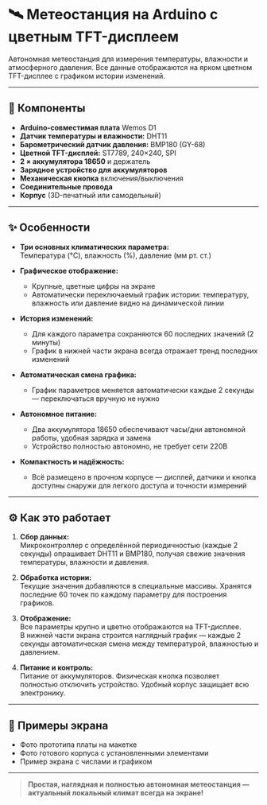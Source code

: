 # 🛰️ Метеостанция на Arduino с цветным TFT-дисплеем

Автономная метеостанция для измерения температуры, влажности и атмосферного давления. Все данные отображаются на ярком цветном TFT-дисплее с графиком истории изменений.

---

## 🧩 Компоненты

- **Arduino-совместимая плата** Wemos D1
- **Датчик температуры и влажности:** DHT11
- **Барометрический датчик давления:** BMP180 (GY-68)
- **Цветной TFT-дисплей:** ST7789, 240×240, SPI
- **2 × аккумулятора 18650** и держатель
- **Зарядное устройство для аккумуляторов**
- **Механическая кнопка** включения/выключения
- **Соединительные провода**
- **Корпус** (3D-печатный или самодельный)

---

## ✨ Особенности

- **Три основных климатических параметра:**  
  Температура (°C), влажность (%), давление (мм рт. ст.)

- **Графическое отображение:**
  - Крупные, цветные цифры на экране
  - Автоматически переключаемый график истории: температуру, влажность или давление видно на динамической линии

- **История изменений:**
  - Для каждого параметра сохраняются 60 последних значений (2 минуты)
  - График в нижней части экрана всегда отражает тренд последних изменений

- **Автоматическая смена графика:**
  - График параметров меняется автоматически каждые 2 секунды — переключаться вручную не нужно

- **Автономное питание:**
  - Два аккумулятора 18650 обеспечивают часы/дни автономной работы, удобная зарядка и замена
  - Устройство полностью автономно, не требует сети 220В

- **Компактность и надёжность:**
  - Всё размещено в прочном корпусе — дисплей, датчики и кнопка доступны снаружи для легкого доступа и точности измерений

---

## ⚙️ Как это работает

1. **Сбор данных:**  
   Микроконтроллер с определённой периодичностью (каждые 2 секунды) опрашивает DHT11 и BMP180, получая свежие значения температуры, влажности и давления.

2. **Обработка истории:**  
   Текущие значения добавляются в специальные массивы. Хранятся последние 60 точек по каждому параметру для построения графиков.

3. **Отображение:**  
   Все параметры крупно и цветно отображаются на TFT-дисплее.  
   В нижней части экрана строится наглядный график — каждые 2 секунды автоматическая смена между температурой, влажностью и давлением.

4. **Питание и контроль:**  
   Питание от аккумуляторов. Физическая кнопка позволяет полностью отключить устройство. Удобный корпус защищает всю электронику.

---

## 📸 Примеры экрана

- Фото прототипа платы на макетке
- Фото готового корпуса с установленными элементами
- Пример экрана с числами и графиком 
<!-- Добавьте свою фотографию или скриншот здесь -->
<!-- ![Пример экрана станции](docs/example_screen.jpg) -->

---

> **Простая, наглядная и полностью автономная метеостанция — актуальный локальный климат всегда на экране!**
